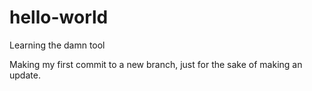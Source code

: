# hello-world
Learning the damn tool

Making my first commit to a new branch, just for the sake of making an update.
